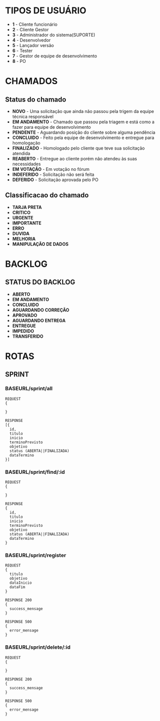 # TIPOS DE USUÁRIO

- **1** - Cliente funcionário
- **2** - Cliente Gestor
- **3** - Administrador do sistema(SUPORTE)
- **4** - Desenvolvedor
- **5** - Lançador versão
- **6** - Tester
- **7** - Gestor de equipe de desenvolvimento
- **8** - PO

# CHAMADOS

## Status do chamado

- **NOVO** - Uma solicitação que ainda não passou pela trigem da equipe técnica responsável
- **EM ANDAMENTO** - Chamado que passou pela triagem e está como a fazer para equipe de desenvolvimento
- **PENDENTE** - Aguardando posição do cliente sobre alguma pendência
- **CONCLUIDO** - Feito pela equipe de desenvolvimento e entregue para homologação
- **FINALIZADO** - Homologado pelo cliente que teve sua solicitação atendida
- **REABERTO** - Entregue ao cliente porém não atendeu às suas necessidades
- **EM VOTAÇÃO** - Em votação no fórum
- **INDEFERIDO** - Solicitação não será feita
- **DEFERIDO** - Solicitação aprovada pelo PO


## Classificacao do chamado

- **TARJA PRETA**  
- **CRITICO**  
- **URGENTE**
- **IMPORTANTE**
- **ERRO**
- **DUVIDA**
- **MELHORIA**
- **MANIPULAÇÃO DE DADOS**


# BACKLOG

## STATUS DO BACKLOG

- **ABERTO**  
- **EM ANDAMENTO**  
- **CONCLUIDO**  
- **AGUARDANDO CORREÇÃO**  
- **APROVADO**  
- **AGUARDANDO ENTREGA**  
- **ENTREGUE**  
- **IMPEDIDO**  
- **TRANSFERIDO**  

# ROTAS

## SPRINT

### **BASEURL/sprint/all**
```
REQUEST
{
  
}

RESPONSE
[{
  id,
  titulo
  inicio
  terminoPrevisto
  objetivo
  status (ABERTA||FINALIZADA)
  dataTermino
}]
```
### **BASEURL/sprint/find/:id**
```
REQUEST
{
  
}

RESPONSE
{
  id,
  titulo
  inicio
  terminoPrevisto
  objetivo
  status (ABERTA||FINALIZADA)
  dataTermino
}
```

### **BASEURL/sprint/register**
```
REQUEST
{
  titulo
  objetivo
  dataInicio
  dataFim
}

RESPONSE 200
{
  success_mensage
}

RESPONSE 500
{
  error_mensage
}
```

### **BASEURL/sprint/delete/:id**
```
REQUEST
{

}

RESPONSE 200
{
  success_mensage
}

RESPONSE 500
{
  error_mensage
}
```